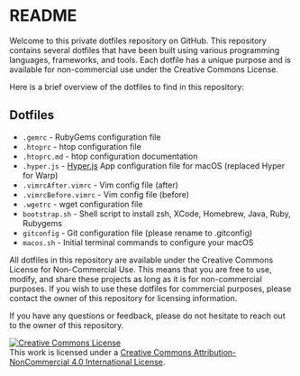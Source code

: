 # README

Welcome to this private dotfiles repository on GitHub. This repository contains several dotfiles that have been built using various programming languages, frameworks, and tools. Each dotfile has a unique purpose and is available for non-commercial use under the Creative Commons License.

Here is a brief overview of the dotfiles to find in this repository:

## Dotfiles

* `.gemrc` - RubyGems configuration file
* `.htoprc` - htop configuration file
* `.htoprc.md` - htop configuration documentation
* `.hyper.js` - [Hyper.js](https://hyper.is/) App configuration file for macOS (replaced Hyper for Warp)
* `.vimrcAfter.vimrc` - Vim config file (after)
* `.vimrcBefore.vimrc` - Vim config file (before)
* `.wgetrc` - wget configuration file
* `bootstrap.sh` - Shell script to install zsh, XCode, Homebrew, Java, Ruby, Rubygems
* `gitconfig` - Git configuration file (please rename to .gitconfig)
* `macos.sh` - Initial terminal commands to configure your macOS

All dotfiles in this repository are available under the Creative Commons License for Non-Commercial Use. This means that you are free to use, modify, and share these projects as long as it is for non-commercial purposes. If you wish to use these dotfiles for commercial purposes, please contact the owner of this repository for licensing information.

If you have any questions or feedback, please do not hesitate to reach out to the owner of this repository.

<a rel="license" href="http://creativecommons.org/licenses/by-nc/4.0/">
    <img
        alt="Creative Commons License"
        style="border-width:0"
        src="https://i.creativecommons.org/l/by-nc/4.0/80x15.png"
    />
</a>
<br />
This work is licensed under a <a rel="license" href="http://creativecommons.org/licenses/by-nc/4.0/">Creative Commons Attribution-NonCommercial 4.0 International License</a>.
